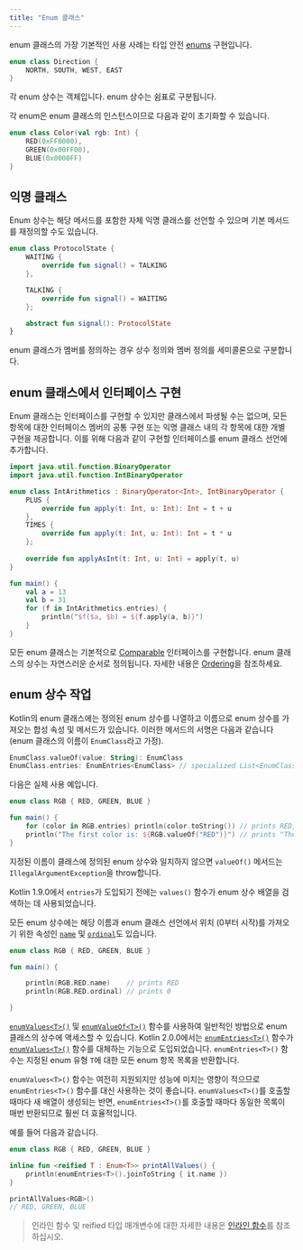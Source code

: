 ```yaml
---
title: "Enum 클래스"
---
```

enum 클래스의 가장 기본적인 사용 사례는 타입 안전 [enums](https://kotlinlang.org/docs/reference/enum-classes.html) 구현입니다.

```kotlin
enum class Direction {
    NORTH, SOUTH, WEST, EAST
}
```
각 enum 상수는 객체입니다. enum 상수는 쉼표로 구분됩니다.

각 enum은 enum 클래스의 인스턴스이므로 다음과 같이 초기화할 수 있습니다.

```kotlin
enum class Color(val rgb: Int) {
    RED(0xFF0000),
    GREEN(0x00FF00),
    BLUE(0x0000FF)
}
```

## 익명 클래스

Enum 상수는 해당 메서드를 포함한 자체 익명 클래스를 선언할 수 있으며 기본 메서드를 재정의할 수도 있습니다.

```kotlin
enum class ProtocolState {
    WAITING {
        override fun signal() = TALKING
    },

    TALKING {
        override fun signal() = WAITING
    };

    abstract fun signal(): ProtocolState
}
```

enum 클래스가 멤버를 정의하는 경우 상수 정의와 멤버 정의를 세미콜론으로 구분합니다.

## enum 클래스에서 인터페이스 구현

Enum 클래스는 인터페이스를 구현할 수 있지만 클래스에서 파생될 수는 없으며, 모든 항목에 대한 인터페이스 멤버의 공통 구현 또는 익명 클래스 내의 각 항목에 대한 개별 구현을 제공합니다.
이를 위해 다음과 같이 구현할 인터페이스를 enum 클래스 선언에 추가합니다.

```kotlin
import java.util.function.BinaryOperator
import java.util.function.IntBinaryOperator

enum class IntArithmetics : BinaryOperator<Int>, IntBinaryOperator {
    PLUS {
        override fun apply(t: Int, u: Int): Int = t + u
    },
    TIMES {
        override fun apply(t: Int, u: Int): Int = t * u
    };
    
    override fun applyAsInt(t: Int, u: Int) = apply(t, u)
}

fun main() {
    val a = 13
    val b = 31
    for (f in IntArithmetics.entries) {
        println("$f($a, $b) = ${f.apply(a, b)}")
    }
}
```

모든 enum 클래스는 기본적으로 [Comparable](https://kotlinlang.org/api/latest/jvm/stdlib/kotlin/-comparable/index.html) 인터페이스를 구현합니다. enum 클래스의 상수는 자연스러운 순서로 정의됩니다. 자세한 내용은 [Ordering](collection-ordering)을 참조하세요.

## enum 상수 작업

Kotlin의 enum 클래스에는 정의된 enum 상수를 나열하고 이름으로 enum 상수를 가져오는 합성 속성 및 메서드가 있습니다. 이러한 메서드의 서명은 다음과 같습니다 (enum 클래스의 이름이 `EnumClass`라고 가정).

```kotlin
EnumClass.valueOf(value: String): EnumClass
EnumClass.entries: EnumEntries<EnumClass> // specialized List<EnumClass>
```

다음은 실제 사용 예입니다.

```kotlin
enum class RGB { RED, GREEN, BLUE }

fun main() {
    for (color in RGB.entries) println(color.toString()) // prints RED, GREEN, BLUE
    println("The first color is: ${RGB.valueOf("RED")}") // prints "The first color is: RED"
}
```

지정된 이름이 클래스에 정의된 enum 상수와 일치하지 않으면 `valueOf()` 메서드는 `IllegalArgumentException`을 throw합니다.

Kotlin 1.9.0에서 `entries`가 도입되기 전에는 `values()` 함수가 enum 상수 배열을 검색하는 데 사용되었습니다.

모든 enum 상수에는 해당 이름과 enum 클래스 선언에서 위치 (0부터 시작)를 가져오기 위한 속성인 [`name`](https://kotlinlang.org/api/latest/jvm/stdlib/kotlin/-enum/name.html) 및 [`ordinal`](https://kotlinlang.org/api/latest/jvm/stdlib/kotlin/-enum/ordinal.html)도 있습니다.

```kotlin
enum class RGB { RED, GREEN, BLUE }

fun main() {

    println(RGB.RED.name)    // prints RED
    println(RGB.RED.ordinal) // prints 0

}
```

[`enumValues<T>()`](https://kotlinlang.org/api/latest/jvm/stdlib/kotlin/enum-values.html) 및 [`enumValueOf<T>()`](https://kotlinlang.org/api/latest/jvm/stdlib/kotlin/enum-value-of.html) 함수를 사용하여 일반적인 방법으로 enum 클래스의 상수에 액세스할 수 있습니다. 
Kotlin 2.0.0에서는 [`enumEntries<T>()`](https://kotlinlang.org/api/latest/jvm/stdlib/kotlin.enums/enum-entries.html) 함수가 [`enumValues<T>()`](https://kotlinlang.org/api/latest/jvm/stdlib/kotlin/enum-values.html) 함수를 대체하는 기능으로 도입되었습니다. `enumEntries<T>()` 함수는 지정된 enum 유형 `T`에 대한 모든 enum 항목 목록을 반환합니다.

`enumValues<T>()` 함수는 여전히 지원되지만 성능에 미치는 영향이 적으므로 `enumEntries<T>()` 함수를 대신 사용하는 것이 좋습니다. `enumValues<T>()`를 호출할 때마다 새 배열이 생성되는 반면, `enumEntries<T>()`를 호출할 때마다 동일한 목록이 매번 반환되므로 훨씬 더 효율적입니다.

예를 들어 다음과 같습니다.

```kotlin
enum class RGB { RED, GREEN, BLUE }

inline fun <reified T : Enum<T>> printAllValues() {
    println(enumEntries<T>().joinToString { it.name })
}

printAllValues<RGB>() 
// RED, GREEN, BLUE
```
> 인라인 함수 및 reified 타입 매개변수에 대한 자세한 내용은 [인라인 함수](inline-functions)를 참조하십시오.
>
>